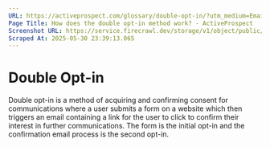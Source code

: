 ```yaml
---
URL: https://activeprospect.com/glossary/double-opt-in/?utm_medium=Email&utm_source=Website&utm_campaign=AP-Email-InsideCBM-Mar
Page Title: How does the double opt-in method work? - ActiveProspect
Screenshot URL: https://service.firecrawl.dev/storage/v1/object/public/media/screenshot-4bc3bbf5-e5a1-448f-9429-8e3e4f5fbf6e.png
Scraped At: 2025-05-30 23:39:13.065
---
```

# Double Opt-in

Double opt-in is a method of acquiring and confirming consent for communications where a user submits a form on a website which then triggers an email containing a link for the user to click to confirm their interest in further communications. The form is the initial opt-in and the confirmation email process is the second opt-in.



